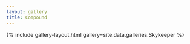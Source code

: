 ```yaml
---
layout: gallery
title: Compound
---
```


{% include gallery-layout.html gallery=site.data.galleries.Skykeeper %}
